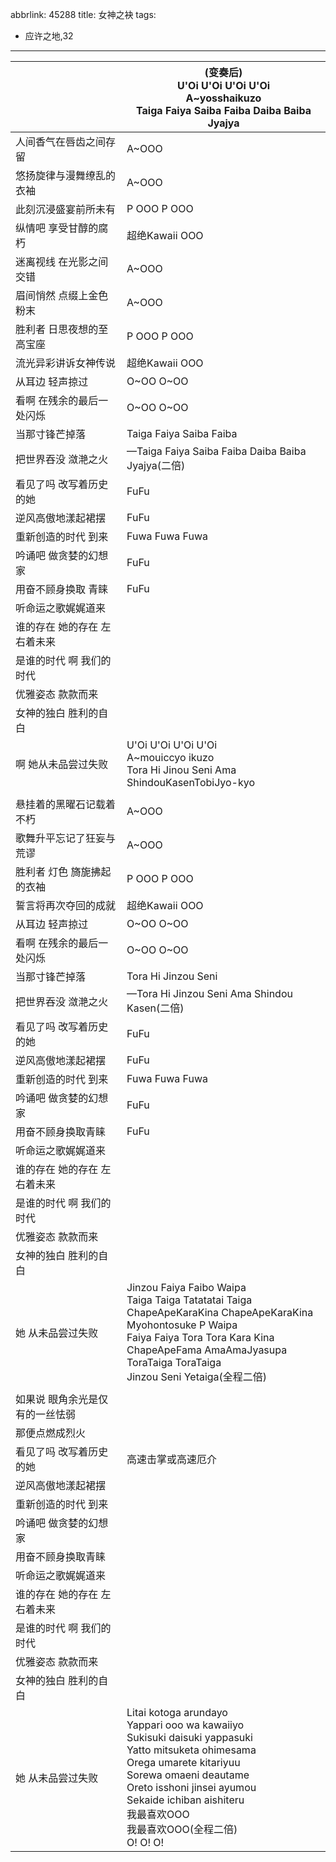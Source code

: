 abbrlink: 45288
title: 女神之袂
tags:
  - 应许之地,32
---
|      |(变奏后)<br>U'Oi U'Oi U'Oi U'Oi<br>A~yosshaikuzo<br>Taiga Faiya Saiba Faiba Daiba Baiba Jyajya|
|--|--|
|人间香气在唇齿之间存留|A~OOO|
|悠扬旋律与漫舞缭乱的衣袖|A~OOO|
|此刻沉浸盛宴前所未有|P OOO P OOO|
|纵情吧 享受甘醇的腐朽|超绝Kawaii OOO|
|迷离视线 在光影之间交错|A~OOO|
|眉间悄然 点缀上金色粉末|A~OOO|
|胜利者 日思夜想的至高宝座|P OOO P OOO|
|流光异彩讲诉女神传说|超绝Kawaii OOO|
|从耳边 轻声掠过|O~OO O~OO|
|看啊 在残余的最后一处闪烁|O~OO O~OO|
|当那寸锋芒掉落|Taiga Faiya Saiba Faiba|
|把世界吞没 潋滟之火|—Taiga Faiya Saiba Faiba Daiba Baiba Jyajya(二倍)|
|看见了吗 改写着历史的她|FuFu|
|逆风高傲地漾起裙摆|FuFu|
|重新创造的时代 到来|Fuwa Fuwa Fuwa|
|吟诵吧 做贪婪的幻想家|FuFu|
|用奋不顾身换取 青睐|FuFu|
|听命运之歌娓娓道来|      |
|谁的存在 她的存在 左右着未来|      |
|是谁的时代 啊 我们的时代|      |
|优雅姿态 款款而来|      |
|女神的独白 胜利的自白|      |
|啊 她从未品尝过失败|U'Oi U'Oi U'Oi U'Oi<br>A~mouiccyo ikuzo<br>Tora Hi Jinou Seni Ama ShindouKasenTobiJyo-kyo|
|      |      |
|悬挂着的黑曜石记载着不朽|A~OOO|
|歌舞升平忘记了狂妄与荒谬|A~OOO|
|胜利者 灯色 旖旎拂起 的衣袖|P OOO P OOO|
|誓言将再次夺回的成就|超绝Kawaii OOO|
|从耳边 轻声掠过|O~OO O~OO|
|看啊 在残余的最后一处闪烁|O~OO O~OO|
|当那寸锋芒掉落|Tora Hi Jinzou Seni|
|把世界吞没 潋滟之火|—Tora Hi Jinzou Seni Ama Shindou Kasen(二倍)|
|看见了吗 改写着历史的她|FuFu|
|逆风高傲地漾起裙摆|FuFu|
|重新创造的时代 到来|Fuwa Fuwa Fuwa|
|吟诵吧 做贪婪的幻想家|FuFu|
|用奋不顾身换取青睐|FuFu|
|听命运之歌娓娓道来|      |
|谁的存在 她的存在 左右着未来|      |
|是谁的时代 啊 我们的时代|      |
|优雅姿态 款款而来|      |
|女神的独白 胜利的自白|      |
|她 从未品尝过失败|Jinzou Faiya Faibo Waipa<br>Taiga Taiga Tatatatai Taiga<br>ChapeApeKaraKina ChapeApeKaraKina<br>Myohontosuke P Waipa<br>Faiya Faiya Tora Tora Kara Kina<br>ChapeApeFama AmaAmaJyasupa<br>ToraTaiga ToraTaiga<br>Jinzou Seni Yetaiga(全程二倍)|
|      |      |
|如果说 眼角余光是仅有的一丝怯弱|      |
|那便点燃成烈火|      |
|看见了吗 改写着历史的她|高速击掌或高速厄介|
|逆风高傲地漾起裙摆|      |
|重新创造的时代 到来|      |
|吟诵吧 做贪婪的幻想家|      |
|用奋不顾身换取青睐|      |
|听命运之歌娓娓道来|      |
|谁的存在 她的存在 左右着未来|      |
|是谁的时代 啊 我们的时代|      |
|优雅姿态 款款而来|      |
|女神的独白 胜利的自白|      |
|她 从未品尝过失败|Litai kotoga arundayo<br>Yappari ooo wa kawaiiyo<br>Sukisuki daisuki yappasuki<br>Yatto mitsuketa ohimesama<br>Orega umarete kitariyuu<br>Sorewa omaeni deautame<br>Oreto isshoni jinsei ayumou<br>Sekaide ichiban aishiteru<br>我最喜欢OOO<br>我最喜欢OOO(全程二倍)<br>O! O! O!|
